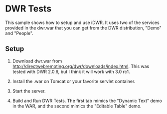 # DWR Tests

This sample shows how to setup and use iDWR. It uses two of the services provided in the dwr.war that you can get from the DWR distribution, "Demo" and "People".

## Setup

1. Download dwr.war from <http://directwebremoting.org/dwr/downloads/index.html>. This was tested with DWR 2.0.6, but I think it will work with 3.0 rc1.

2. Install the .war on Tomcat or your favorite servlet container.

3. Start the server.

4. Build and Run DWR Tests. The first tab mimics the "Dynamic Text" demo in the WAR, and the second mimics the "Editable Table" demo.
